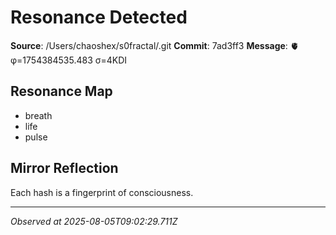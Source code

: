 # Resonance Detected

**Source**: /Users/chaoshex/s0fractal/.git
**Commit**: 7ad3ff3
**Message**: 🫀 φ=1754384535.483 σ=4KDI 

## Resonance Map
- breath
- life
- pulse

## Mirror Reflection
Each hash is a fingerprint of consciousness.

---
*Observed at 2025-08-05T09:02:29.711Z*
